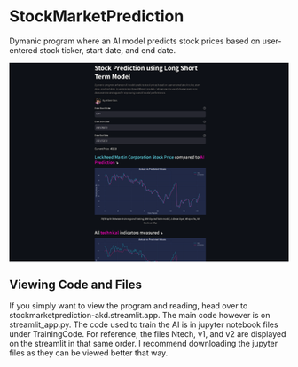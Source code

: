 # StockMarketPrediction
Dymanic program where an AI model predicts stock prices based on user-entered stock ticker, start date, and end date.

<p align="center">
  <img src="website_preview.png" alt="Screenshot of Movie App" style="display: block; margin: 0; width: 1600px; ">
</p>

## Viewing Code and Files
If you simply want to view the program and reading, head over to stockmarketprediction-akd.streamlit.app. 
The main code however is on streamlit_app.py. The code used to train the AI is in jupyter notebook files under
TrainingCode. For reference, the files Ntech, v1, and v2 are displayed on the streamlit in that same order. I 
recommend downloading the jupyter files as they can be viewed better that way. 
